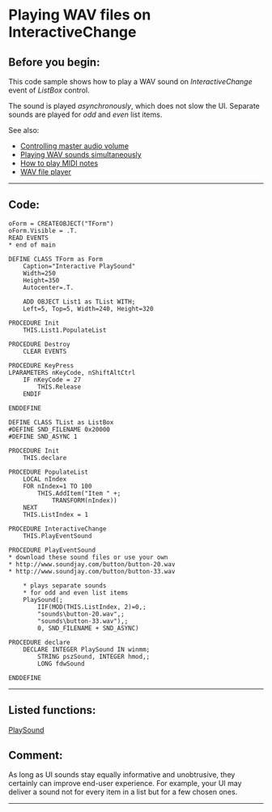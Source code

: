 
# Playing WAV files on InteractiveChange

## Before you begin:
This code sample shows how to play a WAV sound on *InteractiveChange* event of *ListBox* control.   

The sound is played *asynchronously*, which does not slow the UI. Separate sounds are played for *odd* and *even* list items.  

See also:

* [Controlling master audio volume](sample_592.md)  
* [Playing WAV sounds simultaneously](sample_523.md)  
* [How to play MIDI notes](sample_537.md)  
* [WAV file player](sample_417.md)  

  
***  


## Code:
```foxpro  
oForm = CREATEOBJECT("TForm")
oForm.Visible = .T.
READ EVENTS
* end of main

DEFINE CLASS TForm as Form
	Caption="Interactive PlaySound"
	Width=250
	Height=350
	Autocenter=.T.
	
	ADD OBJECT List1 as TList WITH;
	Left=5, Top=5, Width=240, Height=320

PROCEDURE Init
	THIS.List1.PopulateList
	
PROCEDURE Destroy
	CLEAR EVENTS

PROCEDURE KeyPress
LPARAMETERS nKeyCode, nShiftAltCtrl
	IF nKeyCode = 27
		THIS.Release
	ENDIF

ENDDEFINE

DEFINE CLASS TList as ListBox
#DEFINE SND_FILENAME 0x20000
#DEFINE SND_ASYNC 1

PROCEDURE Init
	THIS.declare
	
PROCEDURE PopulateList
	LOCAL nIndex
	FOR nIndex=1 TO 100
		THIS.AddItem("Item " +;
			TRANSFORM(nIndex))
	NEXT
	THIS.ListIndex = 1

PROCEDURE InteractiveChange
	THIS.PlayEventSound

PROCEDURE PlayEventSound
* download these sound files or use your own
* http://www.soundjay.com/button/button-20.wav
* http://www.soundjay.com/button/button-33.wav

	* plays separate sounds
	* for odd and even list items
	PlaySound(;
		IIF(MOD(THIS.ListIndex, 2)=0,;
		"sounds\button-20.wav",;
		"sounds\button-33.wav"),;
		0, SND_FILENAME + SND_ASYNC)
	
PROCEDURE declare
	DECLARE INTEGER PlaySound IN winmm;
		STRING pszSound, INTEGER hmod,;
		LONG fdwSound

ENDDEFINE  
```  
***  


## Listed functions:
[PlaySound](../libraries/winmm/PlaySound.md)  

## Comment:
As long as UI sounds stay equally informative and unobtrusive, they certainly can improve end-user experience. For example, your UI may deliver a sound not for every item in a list but for a few chosen ones.  
  
***  

